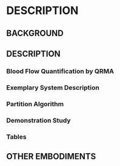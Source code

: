 # DESCRIPTION

## BACKGROUND

## DESCRIPTION

### Blood Flow Quantification by QRMA

### Exemplary System Description

### Partition Algorithm

### Demonstration Study

### Tables

## OTHER EMBODIMENTS

